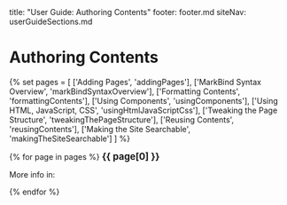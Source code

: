 <frontmatter>
  title: "User Guide: Authoring Contents"
  footer: footer.md
  siteNav: userGuideSections.md
</frontmatter>

<include src="../common/header.md" />

<div class="website-content">

# Authoring Contents


{% set pages = [
  ['Adding Pages', 'addingPages'],
  ['MarkBind Syntax Overview', 'markBindSyntaxOverview'],
  ['Formatting Contents', 'formattingContents'],
  ['Using Components', 'usingComponents'],
  ['Using HTML, JavaScript, CSS', 'usingHtmlJavaScriptCss'],
  ['Tweaking the Page Structure', 'tweakingThePageStructure'],
  ['Reusing Contents', 'reusingContents'],
  ['Making the Site Searchable', 'makingTheSiteSearchable']
] %}

{% for page in pages %}
<big>**{{ page[0] }}**</big>

<blockquote>

<include src="{{ page[1] }}.md#overview" inline />
</blockquote>

<span class="indented">More info in: <include src="{{ page[1] }}.md#link" inline trim /></span>

{% endfor %}

</div>
